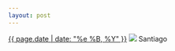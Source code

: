 ```yaml
---
layout: post
---
```


<p>
  <time><a href="/107">{{ page.date | date: "%e %B, %Y" }}</a></time>
  <a href="/107"><img src="{{ site.assets_url }}/107.jpg"/></a>
  <span>Santiago</span>
</p>
